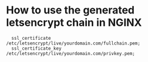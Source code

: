 # How to use the generated letsencrypt chain in NGINX #

```
  ssl_certificate       /etc/letsencrypt/live/yourdomain.com/fullchain.pem;
  ssl_certificate_key   /etc/letsencrypt/live/yourdomain.com/privkey.pem;
```